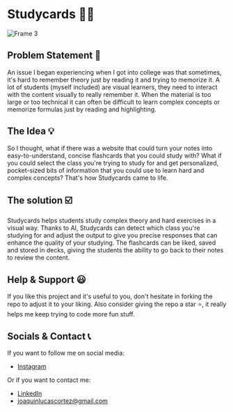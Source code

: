 # Studycards 👨‍🎓
![Frame 3](https://github.com/JoaquinCortezHub/Studycards/assets/141943195/6debdb32-a051-444e-86ac-8ab6ab11002e)

## Problem Statement 🧠
An issue I began experiencing when I got into college was that sometimes, it's hard to remember theory just by 
reading it and trying to memorize it. A lot of students (myself included) are visual learners, they need to interact
with the content visually to really remember it. When the material is too large or too technical it can often be difficult
to learn complex concepts or memorize formulas just by reading and highlighting.
## The Idea 💡
So I thought, what if there was a website that could turn your notes into easy-to-understand, concise flashcards that you 
could study with?
What if you could select the class you're trying to study for and get personalized, pocket-sized bits of information that 
you could use to learn hard and complex concepts? That's how Studycards came to life.
## The solution ☑️
Studycards helps students study complex theory and hard exercises in a visual way. Thanks to AI, Studycards can detect 
which class you're studying for and adjust the output to give you precise responses that can enhance the quality of your 
studying. The flashcards can be liked, saved and stored in decks, giving the students the ability to go back to their notes 
to review the content.
## Help & Support 😃
If you like this project and it's useful to you, don't hesitate in forking the repo to adjust it to 
your liking. Also consider giving the repo a star ⭐, it really helps me keep trying to code more fun stuff.

## Socials & Contact 📞
If you want to follow me on social media:
- [Instagram](https://www.instagram.com/joacolcortez/)

Or if you want to contact me:
- [LinkedIn](https://www.linkedin.com/in/joaquín-cortez/?locale=en_US)
- joaquinlucascortez@gmail.com

